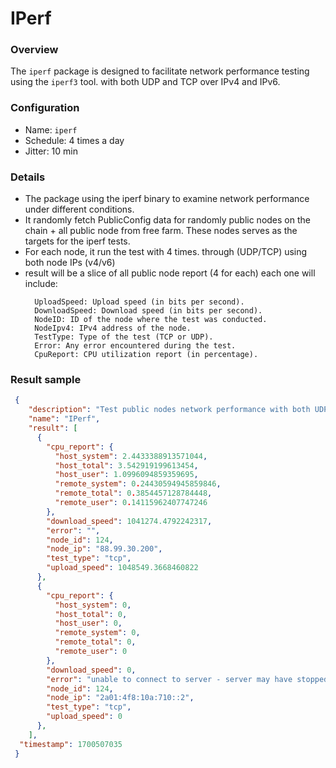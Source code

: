 # IPerf

### Overview

The `iperf` package is designed to facilitate network performance testing using the `iperf3` tool. with both UDP and TCP over IPv4 and IPv6.

### Configuration

- Name: `iperf`
- Schedule: 4 times a day
- Jitter: 10 min

### Details

- The package using the iperf binary to examine network performance under different conditions.
- It randomly fetch PublicConfig data for randomly public nodes on the chain + all public node from free farm. These nodes serves as the targets for the iperf tests.
- For each node, it run the test with 4 times. through (UDP/TCP) using both node IPs (v4/v6)
- result will be a slice of all public node report (4 for each) each one will include:
  ```
    UploadSpeed: Upload speed (in bits per second).
    DownloadSpeed: Download speed (in bits per second).
    NodeID: ID of the node where the test was conducted.
    NodeIpv4: IPv4 address of the node.
    TestType: Type of the test (TCP or UDP).
    Error: Any error encountered during the test.
    CpuReport: CPU utilization report (in percentage).
  ```

### Result sample

```json
 {
    "description": "Test public nodes network performance with both UDP and TCP over IPv4 and IPv6",
    "name": "IPerf",
    "result": [
      {
        "cpu_report": {
          "host_system": 2.4433388913571044,
          "host_total": 3.542919199613454,
          "host_user": 1.0996094859359695,
          "remote_system": 0.24430594945859846,
          "remote_total": 0.3854457128784448,
          "remote_user": 0.14115962407747246
        },
        "download_speed": 1041274.4792242317,
        "error": "",
        "node_id": 124,
        "node_ip": "88.99.30.200",
        "test_type": "tcp",
        "upload_speed": 1048549.3668460822
      },
      {
        "cpu_report": {
          "host_system": 0,
          "host_total": 0,
          "host_user": 0,
          "remote_system": 0,
          "remote_total": 0,
          "remote_user": 0
        },
        "download_speed": 0,
        "error": "unable to connect to server - server may have stopped running or use a different port, firewall issue, etc.: Network unreachable",
        "node_id": 124,
        "node_ip": "2a01:4f8:10a:710::2",
        "test_type": "tcp",
        "upload_speed": 0
      },
    ],
  "timestamp": 1700507035
 }
```
